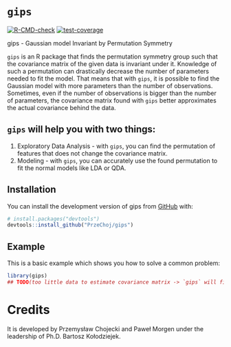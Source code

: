 
<!-- README.md is generated from README.Rmd. Please edit that file -->

# `gips`

<!-- badges: start -->

[![R-CMD-check](https://github.com/PrzeChoj/gips/actions/workflows/R-CMD-check.yaml/badge.svg)](https://github.com/PrzeChoj/gips/actions/workflows/R-CMD-check.yaml)
[![test-coverage](https://github.com/PrzeChoj/gips/actions/workflows/test-coverage.yaml/badge.svg)](https://github.com/PrzeChoj/gips/actions/workflows/test-coverage.yaml)
<!-- badges: end -->

gips - Gaussian model Invariant by Permutation Symmetry

`gips` is an R package that finds the permutation symmetry group such
that the covariance matrix of the given data is invariant under it.
Knowledge of such a permutation can drastically decrease the number of
parameters needed to fit the model. That means that with `gips`, it is
possible to find the Gaussian model with more parameters than the number
of observations. Sometimes, even if the number of observations is bigger
than the number of parameters, the covariance matrix found with `gips`
better approximates the actual covariance behind the data.

## `gips` will help you with two things:

1.  Exploratory Data Analysis - with `gips`, you can find the
    permutation of features that does not change the covariance matrix.
2.  Modeling - with `gips`, you can accurately use the found permutation
    to fit the normal models like LDA or QDA.

## Installation

You can install the development version of gips from
[GitHub](https://github.com/) with:

``` r
# install.packages("devtools")
devtools::install_github("PrzeChoj/gips")
```

## Example

This is a basic example which shows you how to solve a common problem:

``` r
library(gips)
## TODO(too little data to estimate covariance matrix -> `gips` will find the matrix)
```

# Credits

It is developed by Przemysław Chojecki and Paweł Morgen under the
leadership of Ph.D. Bartosz Kołodziejek.

